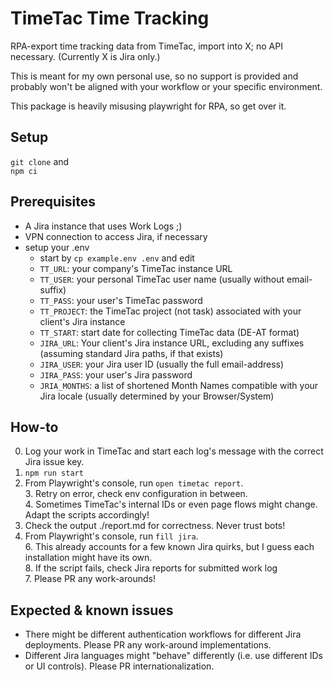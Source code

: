 # TimeTac Time Tracking

RPA-export time tracking data from TimeTac, import into X; no API necessary. (Currently X is Jira only.)

This is meant for my own personal use, so no support is provided and probably won't be aligned with your workflow or your specific environment. 

This package is heavily misusing playwright for RPA, so get over it.

## Setup

`git clone` and  
`npm ci`

## Prerequisites  
* A Jira instance that uses Work Logs ;)  
* VPN connection to access Jira, if necessary  
* setup your .env  
  * start by `cp example.env .env` and edit  
  * `TT_URL`: your company's TimeTac instance URL  
  * `TT_USER`: your personal TimeTac user name (usually without email-suffix)
  * `TT_PASS`: your user's TimeTac password
  * `TT_PROJECT`: the TimeTac project (not task) associated with your client's Jira instance
  * `TT_START`: start date for collecting TimeTac data (DE-AT format)
  * `JIRA_URL`: Your client's Jira instance URL, excluding any suffixes (assuming standard Jira paths, if that exists)
  * `JIRA_USER`: your Jira user ID (usually the full email-address)
  * `JIRA_PASS`: your user's Jira password
  * `JRIA_MONTHS`: a list of shortened Month Names compatible with your Jira locale (usually determined by your Browser/System)

## How-to

0. Log your work in TimeTac and start each log's message with the correct Jira issue key.  
1. `npm run start`
2. From Playwright's console, run `open timetac report`.  
   3. Retry on error, check env configuration in between.  
   4. Sometimes TimeTac's internal IDs or even page flows might change. Adapt the scripts accordingly!  
4. Check the output ./report.md for correctness. Never trust bots!  
5. From Playwright's console, run `fill jira`.  
   6. This already accounts for a few known Jira quirks, but I guess each installation might have its own.  
   8. If the script fails, check Jira reports for submitted work log   
   7. Please PR any work-arounds!  

## Expected & known issues
* There might be different authentication workflows for different Jira deployments. Please PR any work-around implementations.  
* Different Jira languages might "behave" differently (i.e. use different IDs or UI controls). Please PR internationalization.  
